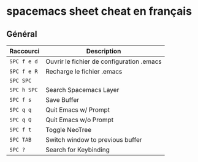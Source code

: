 # spacemacs sheet cheat en français

## Général
Raccourci | Description 
---|---
`SPC f e d` | Ouvrir le fichier de configuration .emacs 
`SPC f e R` | Recharge le fichier .emacs
`SPC SPC` |  
`SPC h SPC` | Search Spacemacs Layer
`SPC f s` | Save Buffer
`SPC q q` | Quit Emacs w/ Prompt
`SPC q Q` | Quit Emacs w/o Prompt
`SPC f t` | Toggle NeoTree
`SPC TAB` | Switch window to previous buffer
`SPC ?` | Search for Keybinding
